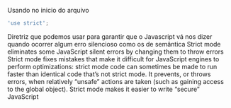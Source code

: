 Usando no inicio do arquivo 
```javascript
'use strict';
```
Diretriz que podemos usar para garantir que o Javascript vá nos dizer quando
 ocorrer algum erro silencioso como os de semântica
 Strict mode eliminates some JavaScript silent errors by changing them to throw errors
 Strict mode fixes mistakes that make it difficult for JavaScript engines to perform optimizations: strict mode code can sometimes be made to run faster than identical code that’s not strict mode.
 It prevents, or throws errors, when relatively “unsafe” actions are taken (such as gaining access to the global object).
 Strict mode makes it easier to write “secure” JavaScript
 